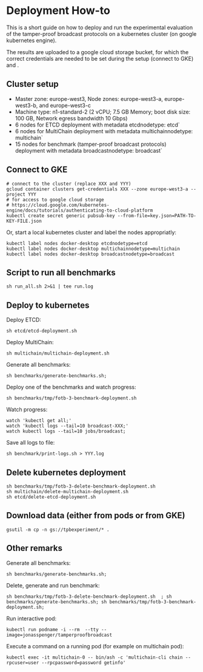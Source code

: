 # Deployment How-to
This is a short guide on how to deploy and run the experimental evaluation of the tamper-proof broadcast protocols on a kubernetes cluster (on google kubernetes engine).

The results are uploaded to a google cloud storage bucket, for which the correct credentials are needed to be set during the setup (connect to GKE) and .

## Cluster setup
- Master zone: europe-west3, Node zones: europe-west3-a, europe-west3-b, and europe-west3-c
- Machine type: n1-standard-2 (2 vCPU; 7.5 GB Memory; boot disk size: 100 GB, Network egress bandwidth 10 Gbps)
- 6 nodes for ETCD deployment with metadata etcdnodetype: etcd`
- 6 nodes for MultiChain deployment with metadata multichainnodetype: multichain`
- 15 nodes for benchmark (tamper-proof broadcast protocols) deployment with metadata broadcastnodetype: broadcast`

## Connect to GKE
```
# connect to the cluster (replace XXX and YYY)
gcloud container clusters get-credentials XXX --zone europe-west3-a --project YYY
# for access to google cloud storage
# https://cloud.google.com/kubernetes-engine/docs/tutorials/authenticating-to-cloud-platform
kubectl create secret generic pubsub-key --from-file=key.json=PATH-TO-KEY-FILE.json
```

Or, start a local kubernetes cluster and label the nodes appropriatly:
```
kubectl label nodes docker-desktop etcdnodetype=etcd
kubectl label nodes docker-desktop multichainnodetype=multichain
kubectl label nodes docker-desktop broadcastnodetype=broadcast
```

## Script to run all benchmarks
```
sh run_all.sh 2>&1 | tee run.log
```

## Deploy to kubernetes
Deploy ETCD:
```
sh etcd/etcd-deployment.sh
```

Deploy MultiChain:
```
sh multichain/multichain-deployment.sh
```

Generate all benchmarks:
```
sh benchmarks/generate-benchmarks.sh;
```

Deploy one of the benchmarks and watch progress:
```
sh benchmarks/tmp/fotb-3-benchmark-deployment.sh
```

Watch progress:
```
watch 'kubectl get all;'
watch 'kubectl logs --tail=10 broadcast-XXX;'
watch kubectl logs --tail=10 jobs/broadcast;
```

Save all logs to file:
```
sh benchmark/print-logs.sh > YYY.log
```

## Delete kubernetes deployment
```
sh benchmarks/tmp/fotb-3-delete-benchmark-deployment.sh
sh multichain/delete-multichain-deployment.sh
sh etcd/delete-etcd-deployment.sh
```

## Download data (either from pods or from GKE)
```
gsutil -m cp -n gs://tpbexperiment/* .
```

## Other remarks
Generate all benchmarks:
```
sh benchmarks/generate-benchmarks.sh;
```

Delete, generate and run benchmark:
```
sh benchmarks/tmp/fotb-3-delete-benchmark-deployment.sh  ; sh benchmarks/generate-benchmarks.sh; sh benchmarks/tmp/fotb-3-benchmark-deployment.sh;
```

Run interactive pod:
```
kubectl run podname -i --rm  --tty --image=jonasspenger/tamperproofbroadcast
```

Execute a command on a running pod (for example on multichain pod):
```
kubectl exec -it multichain-0 -- bin/ash -c 'multichain-cli chain --rpcuser=user --rpcpassword=password getinfo'
```
